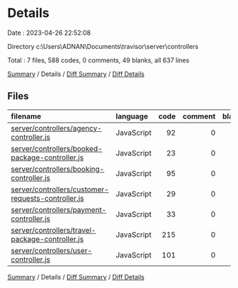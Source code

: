 # Details

Date : 2023-04-26 22:52:08

Directory c:\\Users\\ADNAN\\Documents\\travisor\\server\\controllers

Total : 7 files,  588 codes, 0 comments, 49 blanks, all 637 lines

[Summary](results.md) / Details / [Diff Summary](diff.md) / [Diff Details](diff-details.md)

## Files
| filename | language | code | comment | blank | total |
| :--- | :--- | ---: | ---: | ---: | ---: |
| [server/controllers/agency-controller.js](/server/controllers/agency-controller.js) | JavaScript | 92 | 0 | 4 | 96 |
| [server/controllers/booked-package-controller.js](/server/controllers/booked-package-controller.js) | JavaScript | 23 | 0 | 3 | 26 |
| [server/controllers/booking-controller.js](/server/controllers/booking-controller.js) | JavaScript | 95 | 0 | 9 | 104 |
| [server/controllers/customer-requests-controller.js](/server/controllers/customer-requests-controller.js) | JavaScript | 29 | 0 | 3 | 32 |
| [server/controllers/payment-controller.js](/server/controllers/payment-controller.js) | JavaScript | 33 | 0 | 6 | 39 |
| [server/controllers/travel-package-controller.js](/server/controllers/travel-package-controller.js) | JavaScript | 215 | 0 | 16 | 231 |
| [server/controllers/user-controller.js](/server/controllers/user-controller.js) | JavaScript | 101 | 0 | 8 | 109 |

[Summary](results.md) / Details / [Diff Summary](diff.md) / [Diff Details](diff-details.md)